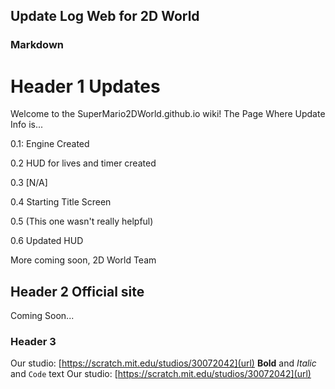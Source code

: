 ## Update Log Web for 2D World

### Markdown

# Header 1 Updates
Welcome to the SuperMario2DWorld.github.io wiki! The Page Where Update Info is...

0.1: Engine Created

0.2 HUD for lives and timer created

0.3 [N/A]

0.4 Starting Title Screen

0.5 (This one wasn't really helpful)

0.6 Updated HUD

More coming soon, 2D World Team
## Header 2 Official site
Coming Soon...
### Header 3
Our studio:
[https://scratch.mit.edu/studios/30072042](url)
**Bold** and _Italic_ and `Code` text
Our studio:
[https://scratch.mit.edu/studios/30072042](url)
```
